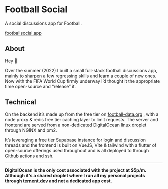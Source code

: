 # Football Social

A social discussions app for Football.

[footballsocial.app](https://footballsocial.app/leagues/WC)

## About 

Hey 👋

Over the summer (2022) I built a small full-stack football discussions app, mainly to sharpen a few regressing skills and learn a couple of new ones.
Now with the FIFA World Cup firmly underway I’d thought it the appropriate time open-source and “release” it.

## Technical

On the backend it’s made up from the free tier on [football-data.org](https://www.football-data.org/) , with a node proxy & redis free tier caching layer to limit requests. The server and frontend are served from a non-dedicated DigitalOcean linux droplet through NGINX and pm2. 

It’s leveraging a free tier Supabase instance for login and discussion threads and the frontend is built on VueJS, Vite & tailwind with a flutter of open-source offerings used throughout and is all deployed to through Github actions and ssh.

---

**DigitalOcean is the only cost associated with the project at $5p/m. Although it's a shared droplet where I run all my personal projects through [ternent.dev](https://www.ternent.dev) and not a dedicated app cost.**
